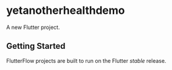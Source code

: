 # yetanotherhealthdemo

A new Flutter project.

## Getting Started

FlutterFlow projects are built to run on the Flutter _stable_ release.
